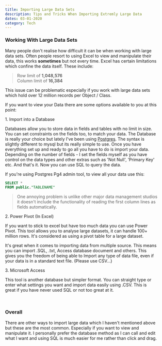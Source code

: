 ```yaml
--- 
title: Importing Large Data Sets
description: Tips and Tricks When Importing Extremly Large Data
dates: 03-01-2020 
category: Tech 
---
```


### Working With Large Data Sets ### 
Many people don't realise how difficult it can be when working with large data sets. Often people resort to using Excel to view and manipulate their data, this works **sometimes** but not every time. Excel has certain limitations which confine the data itself. These include: 

>Row limit of **1,048,576**  
>Column limit of **16,384**

This issue can be problematic especially if you work with large data sets which hold over 12 million records per Object / Class. 

If you want to view your Data there are some options available to you at this point: 

1\. Import into a Database

Databases allow you to store data in fields and tables with no limit in size. You can set constraints on the  fields too, to match your data. The Database is really your choice but lately I've been using [Postgres](https://www.postgresql.org). The syntax is slightly different to mysql but its really simple to use. Once you have everything set up and ready to go all you have to do is import your data. Depending on the number of fields - I set the fields myself as you have control on the data types and other extras such as 'Not Null', 'Primary Key' etc. And that's it. Now you can use SQL to query the data. 

If you're using Postgres Pg4 admin tool, to view all your data use this: 
```SQL
SELECT * 
FROM public."TABLENAME"
```

>One annoying problem is unlike other major data management studios it doesn't include the functionality of reading the first column lines as fields automatically. 

2\. Power Pivot (In Excel)

If you want to stick to excel but have too much data you can use Power Pivot. This tool allows you to analyse large datasets, it can handle 100+ million rows. It's considered as using a pivot table for a large dataset. 

It's great when it comes to importing data from multiple source. This means you can import .SQL, .txt, Access database document and others. This gives you the freedom of being able to Import any type of data file, even if your data is in a standard text file. (Please use CSV...)

3\. Microsoft Access 

This tool is another database but simpler format. You can straight type or enter what settings you want and import data easily using .CSV. This is great if you have never used SQL or not too great at it. 

<br> 

### Overall 
There are other ways to import large data which I haven't mentioned above but these are the most common. Especially if you want to view and manipulate it. I personally prefer the database method as I can call and edit what I want and using SQL is much easier for me rather than click and drag. 